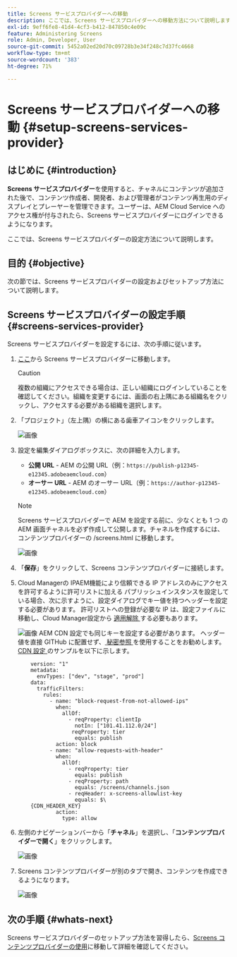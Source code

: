 ```yaml
---
title: Screens サービスプロバイダーへの移動
description: ここでは、Screens サービスプロバイダーへの移動方法について説明します。
exl-id: 9eff6fe8-41d4-4cf3-b412-847850c4e09c
feature: Administering Screens
role: Admin, Developer, User
source-git-commit: 5452a02ed20d70c09728b3e34f248c7d37fc4668
workflow-type: tm+mt
source-wordcount: '383'
ht-degree: 71%

---
```


# Screens サービスプロバイダーへの移動 {#setup-screens-services-provider}

## はじめに {#introduction}

**Screens サービスプロバイダー**&#x200B;を使用すると、チャネルにコンテンツが追加された後で、コンテンツ作成者、開発者、および管理者がコンテンツ再生用のディスプレイとプレーヤーを管理できます。ユーザーは、AEM Cloud Service へのアクセス権が付与されたら、Screens サービスプロバイダーにログインできるようになります。

ここでは、Screens サービスプロバイダーの設定方法について説明します。


## 目的 {#objective}

次の節では、Screens サービスプロバイダーの設定およびセットアップ方法について説明します。

## Screens サービスプロバイダーの設定手順 {#screens-services-provider}

Screens サービスプロバイダーを設定するには、次の手順に従います。

1. [ここ](https://experience.adobe.com/screens)から Screens サービスプロバイダーに移動します。

   >[!CAUTION]
   >複数の組織にアクセスできる場合は、正しい組織にログインしていることを確認してください。組織を変更するには、画面の右上隅にある組織名をクリックし、アクセスする必要がある組織を選択します。

1. 「プロジェクト」（左上隅）の横にある歯車アイコンをクリックします。

   ![画像](/help/screens-cloud/assets/configure/configure-screens0.png)

1. 設定を編集ダイアログボックスに、次の詳細を入力します。
   * **公開 URL** - AEM の公開 URL（例：`https://publish-p12345-e12345.adobeaemcloud.com`）
   * **オーサー URL** - AEM のオーサー URL（例：`https://author-p12345-e12345.adobeaemcloud.com`）

   >[!NOTE]
   >Screens サービスプロバイダーで AEM を設定する前に、少なくとも 1 つ の AEM 画面チャネルを必ず作成して公開します。チャネルを作成するには、コンテンツプロバイダーの /screens.html に移動します。

   ![画像](/help/screens-cloud/assets/configure/configure-screens4.png)

1. 「**保存**」をクリックして、Screens コンテンツプロバイダーに接続します。

1. Cloud Managerの IPAEM機能により信頼できる IP アドレスのみにアクセスを許可するように許可リストに加える パブリッシュインスタンスを設定している場合、次に示すように、設定ダイアログでキー値を持つヘッダーを設定する必要があります。
許可リストへの登録が必要な IP は、設定ファイルに移動し、Cloud Manager設定から [ 適用解除 ](https://experienceleague.adobe.com/ja/docs/experience-manager-cloud-service/content/implementing/using-cloud-manager/ip-allow-lists/apply-allow-list) する必要もあります。

   ![ 画像 ](/help/screens-cloud/assets/configure/configure-screens20b.png)
AEM CDN 設定でも同じキーを設定する必要があります。  ヘッダー値を直接 GITHub に配置せず、[ 秘密参照 ](https://experienceleague.adobe.com/en/docs/experience-manager-cloud-service/content/implementing/content-delivery/cdn-credentials-authentication#rotating-secrets) を使用することをお勧めします。
[CDN 設定 ](https://experienceleague.adobe.com/ja/docs/experience-manager-cloud-service/content/security/traffic-filter-rules-including-waf) のサンプルを以下に示します。

   ```kind: "CDN"
       version: "1"
       metadata:
         envTypes: ["dev", "stage", "prod"]
       data:
         trafficFilters:
           rules:
             - name: "block-request-from-not-allowed-ips"
               when:
                 allOf:
                   - reqProperty: clientIp
                     notIn: ["101.41.112.0/24"]
                    reqProperty: tier
                     equals: publish
               action: block
             - name: "allow-requests-with-header"
               when:
                 allOf:
                   - reqProperty: tier
                     equals: publish
                   - reqProperty: path
                     equals: /screens/channels.json
                   - reqHeader: x-screens-allowlist-key
                     equals: $\
       {CDN_HEADER_KEY}
               action:
                 type: allow
   ```

1. 左側のナビゲーションバーから「**チャネル**」を選択し、「**コンテンツプロバイダーで開く**」をクリックします。

   ![画像](/help/screens-cloud/assets/configure/configure-screens1.png)

1. Screens コンテンツプロバイダーが別のタブで開き、コンテンツを作成できるようになります。

   ![画像](/help/screens-cloud/assets/configure/configure-screens2.png)





## 次の手順 {#whats-next}

Screens サービスプロバイダーのセットアップ方法を習得したら、[Screens コンテンツプロバイダーの使用](https://experienceleague.adobe.com/docs/experience-manager-cloud-service/content/screens-as-cloud-service/configure-screens-cloud/using-screens-content-provider.html?lang=ja#screens-content-provider)に移動して詳細を確認してください。
